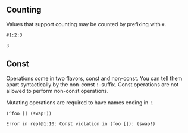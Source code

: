 ## Counting
Values that support counting may be counted by prefixing with `#`.

```
#1:2:3
```
`3`

## Const
Operations come in two flavors, const and non-const. You can tell them apart syntactically by the non-const `!`-suffix. Const operations are not allowed to perform non-const operations.

Mutating operations are required to have names ending in `!`.

```
(^foo [] (swap!))
```
```
Error in repl@1:10: Const violation in (foo []): (swap!)
```